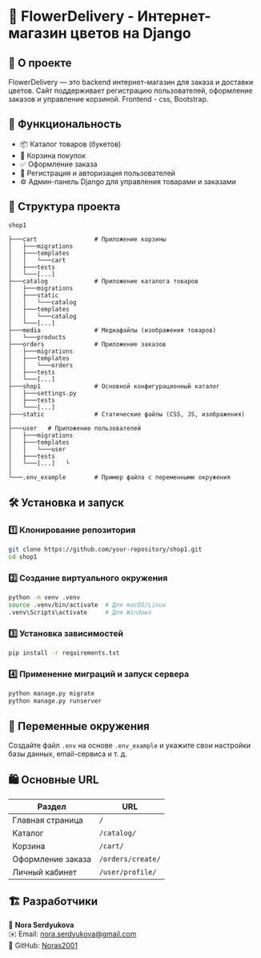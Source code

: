 # 🛒 FlowerDelivery - Интернет-магазин цветов на Django

## 📌 О проекте
FlowerDelivery — это backend интернет-магазин для заказа и доставки цветов. Сайт поддерживает регистрацию пользователей, оформление заказов  и управление корзиной. Frontend - css, Bootstrap.

## 🚀 Функциональность
- 📦 Каталог товаров (букетов)
- 🛒 Корзина покупок
- ✅ Оформление заказа
- 🔑 Регистрация и авторизация пользователей
- ⚙️ Админ-панель Django для управления товарами и заказами


## 📂 Структура проекта

```
shop1
            
├───cart                # Приложение корзины
│   ├───migrations
│   ├───templates
│   │   └───cart
│   ├───tests
│   └───[...]         
├───catalog             # Приложение каталога товаров
│   ├───migrations
│   ├───static
│   │   └───catalog
│   ├───templates
│   │   └───catalog
│   └───[...]        
├───media               # Медиафайлы (изображения товаров)
│   └───products      
├───orders              # Приложение заказов
│   ├───migrations
│   ├───templates
│   │   └───orders
│   ├───tests
│   └───[...]         
├───shop1               # Основной конфигурационный каталог
│   ├───settings.py
│   ├───tests
│   └───[...]         
├───static              # Статические файлы (CSS, JS, изображения)    
│       
├───user   # Приложение пользователей
│   ├───migrations
│   ├───templates
│   │   └───user
│   ├───tests
│   └───[...]   └
│        
└───.env_example        # Пример файла с переменными окружения
```




## 🛠️ Установка и запуск
### 1️⃣ Клонирование репозитория
```bash
git clone https://github.com/your-repository/shop1.git
cd shop1
```

### 2️⃣ Создание виртуального окружения
```bash
python -m venv .venv
source .venv/bin/activate  # Для macOS/Linux
.venv\Scripts\activate     # Для Windows
```

### 3️⃣ Установка зависимостей
```bash
pip install -r requirements.txt
```

### 4️⃣ Применение миграций и запуск сервера
```bash
python manage.py migrate
python manage.py runserver
```

## 🔑 Переменные окружения
Создайте файл `.env` на основе `.env_example` и укажите свои настройки базы данных, email-сервиса и т. д.

## 🛍️ Основные URL
| Раздел | URL |
|--------|----------------------|
| Главная страница | `/` |
| Каталог | `/catalog/` |
| Корзина | `/cart/` |
| Оформление заказа | `/orders/create/` |
| Личный кабинет | `/user/profile/` |

## 🏗️ Разработчики
👤 **Nora Serdyukova**  
✉️ Email: nora.serdyukova@gmail.com  
🔗 GitHub: [Noras2001](https://github.com/Noras2001)
